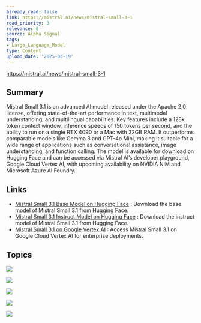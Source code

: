 ```yaml
---
already_read: false
link: https://mistral.ai/news/mistral-small-3-1
read_priority: 3
relevance: 0
source: Alpha Signal
tags:
- Large_Language_Model
type: Content
upload_date: '2025-03-19'
---
```


https://mistral.ai/news/mistral-small-3-1
## Summary

Mistral Small 3.1 is an advanced AI model released under the Apache 2.0 license, offering state-of-the-art performance in text, multimodal understanding, and multilingual capabilities. Key features include a 128k token context window, inference speeds of 150 tokens per second, and the ability to run on a single RTX 4090 or a Mac with 32GB RAM. It outperforms comparable models like Gemma 3 and GPT-4o Mini, making it suitable for a wide range of applications such as conversational assistance, image understanding, and function calling. The model is available for download on Hugging Face and can be accessed via Mistral AI’s developer playground, Google Cloud Vertex AI, with upcoming availability on NVIDIA NIM and Microsoft Azure AI Foundry.
## Links

- [Mistral Small 3.1 Base Model on Hugging Face](https://huggingface.co/mistralai/Mistral-Small-3.1-24B-Base-2503) : Download the base model of Mistral Small 3.1 from Hugging Face.
- [Mistral Small 3.1 Instruct Model on Hugging Face](https://huggingface.co/mistralai/Mistral-Small-3.1-24B-Instruct-2503) : Download the instruct model of Mistral Small 3.1 from Hugging Face.
- [Mistral Small 3.1 on Google Vertex AI](https://cloud.google.com/vertex-ai/generative-ai/docs/partner-models/mistral) : Access Mistral Small 3.1 on Google Cloud Vertex AI for enterprise deployments.

## Topics

![](topics/Model/Mistral%20Small%203%201)

![](topics/Platform/La%20Plateforme)

![](topics/Platform/Vertex%20AI)

![](topics/Platform/NVIDIA%20NIM)

![](topics/Platform/Microsoft%20Azure%20AI%20Foundry)